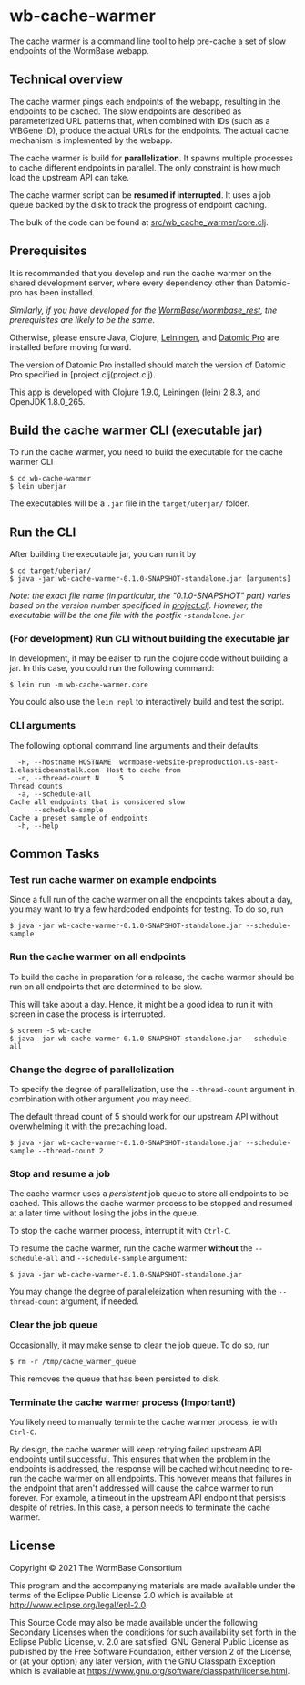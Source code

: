 # wb-cache-warmer

The cache warmer is a command line tool to help pre-cache a set of slow endpoints of the WormBase webapp.

## Technical overview

The cache warmer pings each endpoints of the webapp, resulting in the endpoints to be cached. The slow endpoints are described as parameterized URL patterns that, when combined with IDs (such as a WBGene ID), produce the actual URLs for the endpoints. The actual cache mechanism is implemented by the webapp.

The cache warmer is build for **parallelization**. It spawns multiple processes to cache different endpoints in parallel. The only constraint is how much load the upstream API can take.

The cache warmer script can be **resumed if interrupted**. It uses a job queue backed by the disk to track the progress of endpoint caching.

The bulk of the code can be found at [src/wb_cache_warmer/core.clj](src/wb_cache_warmer/core.clj).

## Prerequisites

It is recommanded that you develop and run the cache warmer on the shared development server, where every dependency other than Datomic-pro has been installed.

_Similarly, if you have developed for the [WormBase/wormbase_rest](https://github.com/WormBase/wormbase_rest), the prerequisites are likely to be the same._

Otherwise, please ensure Java, Clojure, [Leiningen](https://github.com/technomancy/leiningen), and [Datomic Pro](https://docs.datomic.com/on-prem/getting-started/get-datomic.html) are installed before moving forward.

The version of Datomic Pro installed should match the version of Datomic Pro specified in [project.clj(project.clj).


This app is developed with Clojure 1.9.0, Leiningen (lein) 2.8.3, and OpenJDK 1.8.0_265.

## Build the cache warmer CLI (executable jar)

To run the cache warmer, you need to build the executable for the cache warmer CLI

```
$ cd wb-cache-warmer
$ lein uberjar
```

The executables will be a `.jar` file in the `target/uberjar/` folder.

## Run the CLI

After building the executable jar, you can run it by

```
$ cd target/uberjar/
$ java -jar wb-cache-warmer-0.1.0-SNAPSHOT-standalone.jar [arguments]
```

_Note: the exact file name (in particular, the "0.1.0-SNAPSHOT" part) varies based on the version number specificed in [project.clj](project.cli). However, the executable will be the one file with the postfix `-standalone.jar`_


### (For development) Run CLI without building the executable jar

In development, it may be eaiser to run the clojure code without building a jar. In this case, you could run the following command:

```
$ lein run -m wb-cache-warmer.core
```

You could also use the `lein repl` to interactively build and test the script.


### CLI arguments

The following optional command line arguments and their defaults:

```
  -H, --hostname HOSTNAME  wormbase-website-preproduction.us-east-1.elasticbeanstalk.com  Host to cache from
  -n, --thread-count N     5                                                              Thread counts
  -a, --schedule-all                                                                      Cache all endpoints that is considered slow
      --schedule-sample                                                                   Cache a preset sample of endpoints
  -h, --help
```


## Common Tasks

### Test run cache warmer on example endpoints

Since a full run of the cache warmer on all the endpoints takes about a day, you may want to try a few hardcoded endpoints for testing. To do so, run

```
$ java -jar wb-cache-warmer-0.1.0-SNAPSHOT-standalone.jar --schedule-sample
```

### Run the cache warmer on all endpoints

To build the cache in preparation for a release, the cache warmer should be run on all endpoints that are determined to be slow.

This will take about a day. Hence, it might be a good idea to run it with screen in case the process is interrupted.

```
$ screen -S wb-cache
$ java -jar wb-cache-warmer-0.1.0-SNAPSHOT-standalone.jar --schedule-all
```

### Change the degree of parallelization

To specify the degree of parallelization, use the `--thread-count` argument in combination with other argument you may need.

The default thread count of 5 should work for our upstream API without overwhelming it with the precaching load.


```
$ java -jar wb-cache-warmer-0.1.0-SNAPSHOT-standalone.jar --schedule-sample --thread-count 2
```

### Stop and resume a job

The cache warmer uses a _persistent_ job queue to store all endpoints to be cached. This allows the cache warmer process to be stopped and resumed at a later time without losing the jobs in the queue.

To stop the cache warmer process, interrupt it with `Ctrl-C`.

To resume the cache warmer, run the cache warmer **without** the `--schedule-all` and `--schedule-sample` argument:

```
$ java -jar wb-cache-warmer-0.1.0-SNAPSHOT-standalone.jar
```

You may change the degree of paralleleization when resuming with the `--thread-count` argument, if needed.

### Clear the job queue

Occasionally, it may make sense to clear the job queue. To do so, run

```
$ rm -r /tmp/cache_warmer_queue
```

This removes the queue that has been persisted to disk.


### Terminate the cache warmer process (Important!)

You likely need to manually terminte the cache warmer process, ie with `Ctrl-C`.

By design, the cache warmer will keep retrying failed upstream API endpoints until successful. This ensures that when the problem in the endpoints is addressed, the response will be cached without needing to re-run the cache warmer on all endpoints. This however means that failures in the endpoint that aren't addressed will cause the cahce warmer to run forever. For example, a timeout in the upstream API endpoint that persists despite of retries. In this case, a person needs to terminate the cache warmer.



## License

Copyright © 2021 The WormBase Consortium

This program and the accompanying materials are made available under the
terms of the Eclipse Public License 2.0 which is available at
http://www.eclipse.org/legal/epl-2.0.

This Source Code may also be made available under the following Secondary
Licenses when the conditions for such availability set forth in the Eclipse
Public License, v. 2.0 are satisfied: GNU General Public License as published by
the Free Software Foundation, either version 2 of the License, or (at your
option) any later version, with the GNU Classpath Exception which is available
at https://www.gnu.org/software/classpath/license.html.

